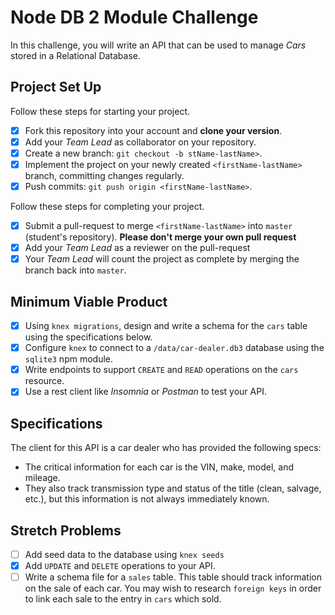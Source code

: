 # Node DB 2 Module Challenge

In this challenge, you will write an API that can be used to manage _Cars_ stored in a Relational Database.

## Project Set Up

Follow these steps for starting your project.

-   [x] Fork this repository into your account and **clone your version**.
-   [x] Add your _Team Lead_ as collaborator on your repository.
-   [x] Create a new branch: `git checkout -b stName-lastName>`.
-   [x] Implement the project on your newly created `<firstName-lastName>` branch, committing changes regularly.
-   [x] Push commits: `git push origin <firstName-lastName>`.

Follow these steps for completing your project.

-   [x] Submit a pull-request to merge `<firstName-lastName>` into `master` (student's repository). **Please don't merge your own pull request**
-   [x] Add your _Team Lead_ as a reviewer on the pull-request
-   [x] Your _Team Lead_ will count the project as complete by merging the branch back into `master`.

## Minimum Viable Product

-   [x] Using `knex migrations`, design and write a schema for the `cars` table using the specifications below.
-   [x] Configure `knex` to connect to a `/data/car-dealer.db3` database using the `sqlite3` npm module.
-   [x] Write endpoints to support `CREATE` and `READ` operations on the `cars` resource.
-   [x] Use a rest client like _Insomnia_ or _Postman_ to test your API.

## Specifications

The client for this API is a car dealer who has provided the following specs:

-   The critical information for each car is the VIN, make, model, and mileage.
-   They also track transmission type and status of the title (clean, salvage, etc.), but this information is not always immediately known.

## Stretch Problems

-   [ ] Add seed data to the database using `knex seeds`
-   [x] Add `UPDATE` and `DELETE` operations to your API.
-   [ ] Write a schema file for a `sales` table. This table should track information on the sale of each car. You may wish to research `foreign keys` in order to link each sale to the entry in `cars` which sold.
